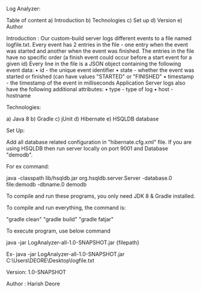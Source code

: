 Log Analyzer: 

Table of content
a) Introduction
b) Technologies
c) Set up
d) Version
e) Author


Introduction :
Our custom-build server logs different events to a file named logfile.txt. Every event has 2 entries in the file - one
entry when the event was started and another when the event was finished. The entries in the file have no specific
order (a finish event could occur before a start event for a given id)
Every line in the file is a JSON object containing the following event data:
• id - the unique event identifier
• state - whether the event was started or finished (can have values "STARTED" or "FINISHED"
• timestamp - the timestamp of the event in milliseconds
Application Server logs also have the following additional attributes:
• type - type of log
• host - hostname

Technologies:

a) Java 8
b) Gradle
c) jUnit
d) Hibernate
e) HSQLDB database


Set Up:

Add all database related configuration in "hibernate.cfg.xml" file. If you are using HSQLDB then run server
locally on port 9001 and Database "demodb".

For ex command:
 
 java -classpath lib/hsqldb.jar org.hsqldb.server.Server -database.0 file:demodb -dbname.0 demodb

To compile and run these programs, you only need JDK 8 & Gradle installed.

To compile and run everything, the command is:

"gradle clean"
"gradle build"
"gradle fatjar"

To execute program, use below command

java -jar LogAnalyzer-all-1.0-SNAPSHOT.jar {filepath}

Ex-
java -jar LogAnalyzer-all-1.0-SNAPSHOT.jar C:\Users\DEORE\Desktop\logfile.txt

Version:
1.0-SNAPSHOT

Author :
Harish Deore

